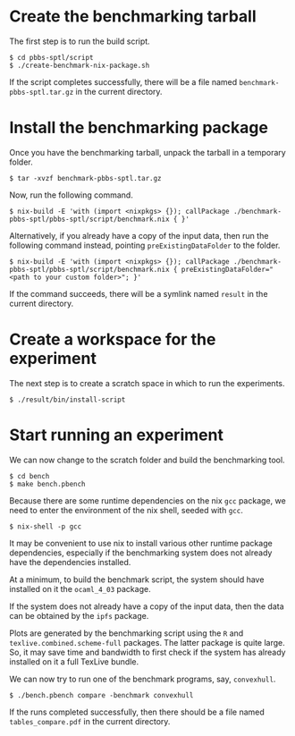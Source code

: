 
Create the benchmarking tarball
===============================

The first step is to run the build script.

    $ cd pbbs-sptl/script
    $ ./create-benchmark-nix-package.sh

If the script completes successfully, there will be a file named
`benchmark-pbbs-sptl.tar.gz` in the current directory.

Install the benchmarking package
================================

Once you have the benchmarking tarball, unpack the tarball in a
temporary folder.

    $ tar -xvzf benchmark-pbbs-sptl.tar.gz

Now, run the following command.

    $ nix-build -E 'with (import <nixpkgs> {}); callPackage ./benchmark-pbbs-sptl/pbbs-sptl/script/benchmark.nix { }'

Alternatively, if you already have a copy of the input data, then run
the following command instead, pointing `preExistingDataFolder` to the
folder.

    $ nix-build -E 'with (import <nixpkgs> {}); callPackage ./benchmark-pbbs-sptl/pbbs-sptl/script/benchmark.nix { preExistingDataFolder="<path to your custom folder>"; }'

If the command succeeds, there will be a symlink named `result` in the
current directory.

Create a workspace for the experiment
=====================================

The next step is to create a scratch space in which to run the
experiments.

    $ ./result/bin/install-script

Start running an experiment
===========================

We can now change to the scratch folder and build the benchmarking
tool.

    $ cd bench
    $ make bench.pbench

Because there are some runtime dependencies on the nix `gcc` package,
we need to enter the environment of the nix shell, seeded with `gcc`.

    $ nix-shell -p gcc

It may be convenient to use nix to install various other runtime
package dependencies, especially if the benchmarking system does not
already have the dependencies installed.

At a minimum, to build the benchmark script, the system should have
installed on it the `ocaml_4_03` package.

If the system does not already have a copy of the input data, then the
data can be obtained by the `ipfs` package.

Plots are generated by the benchmarking script using the `R` and
`texlive.combined.scheme-full` packages. The latter package is quite
large. So, it may save time and bandwidth to first check if the system
has already installed on it a full TexLive bundle.

We can now try to run one of the benchmark programs, say,
`convexhull`.

    $ ./bench.pbench compare -benchmark convexhull

If the runs completed successfully, then there should be a file named
`tables_compare.pdf` in the current directory.